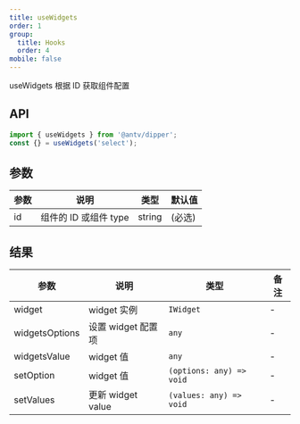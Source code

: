 ```yaml
---
title: useWidgets
order: 1
group:
  title: Hooks
  order: 4
mobile: false
---
```


useWidgets 根据 ID 获取组件配置

## API

```ts pure
import { useWidgets } from '@antv/dipper';
const {} = useWidgets('select');
```

## 参数

| 参数 | 说明                  | 类型   | 默认值 |
| ---- | --------------------- | ------ | ------ |
| id   | 组件的 ID 或组件 type | string | (必选) |

## 结果

| 参数           | 说明               | 类型                     | 备注 |
| -------------- | ------------------ | ------------------------ | ---- |
| widget         | widget 实例        | `IWidget`                | -    |
| widgetsOptions | 设置 widget 配置项 | `any`                    | -    |
| widgetsValue   | widget 值          | `any`                    | -    |
| setOption      | widget 值          | `(options: any) => void` | -    |
| setValues      | 更新 widget value  | `(values: any) => void`  | -    |
